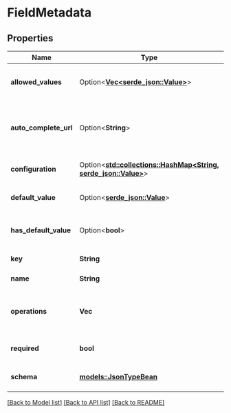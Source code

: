 # FieldMetadata

## Properties

Name | Type | Description | Notes
------------ | ------------- | ------------- | -------------
**allowed_values** | Option<[**Vec<serde_json::Value>**](serde_json::Value.md)> | The list of values allowed in the field. | [optional][readonly]
**auto_complete_url** | Option<**String**> | The URL that can be used to automatically complete the field. | [optional][readonly]
**configuration** | Option<[**std::collections::HashMap<String, serde_json::Value>**](serde_json::Value.md)> | The configuration properties. | [optional][readonly]
**default_value** | Option<[**serde_json::Value**](.md)> | The default value of the field. | [optional][readonly]
**has_default_value** | Option<**bool**> | Whether the field has a default value. | [optional][readonly]
**key** | **String** | The key of the field. | [readonly]
**name** | **String** | The name of the field. | [readonly]
**operations** | **Vec<String>** | The list of operations that can be performed on the field. | [readonly]
**required** | **bool** | Whether the field is required. | [readonly]
**schema** | [**models::JsonTypeBean**](JsonTypeBean.md) | The data type of the field. | [readonly]

[[Back to Model list]](../README.md#documentation-for-models) [[Back to API list]](../README.md#documentation-for-api-endpoints) [[Back to README]](../README.md)


